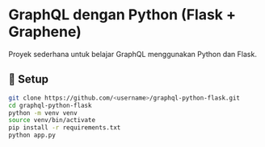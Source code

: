 # GraphQL dengan Python (Flask + Graphene)

Proyek sederhana untuk belajar GraphQL menggunakan Python dan Flask.

## 🔧 Setup
```bash
git clone https://github.com/<username>/graphql-python-flask.git
cd graphql-python-flask
python -m venv venv
source venv/bin/activate
pip install -r requirements.txt
python app.py
